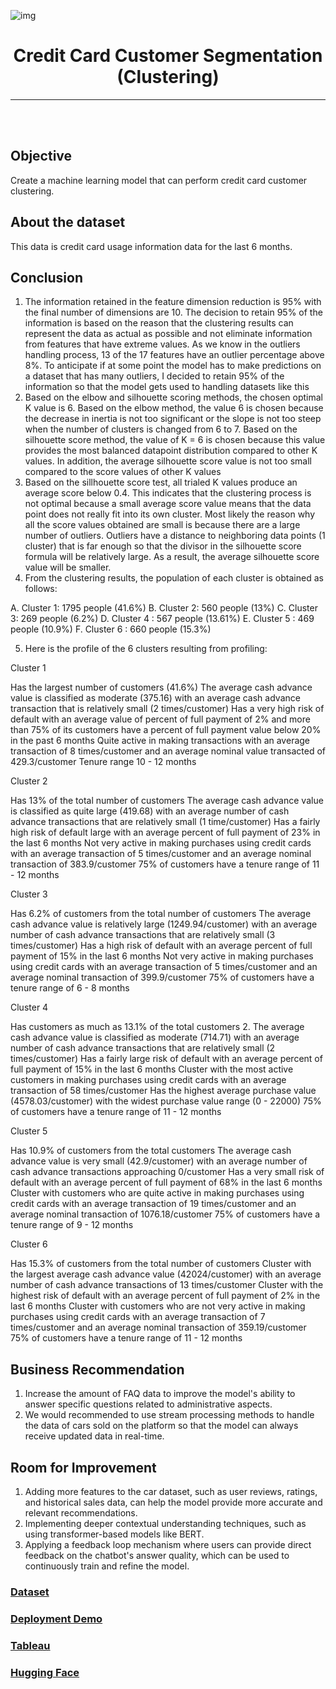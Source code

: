 ![img](https://miro.medium.com/v2/resize:fit:828/format:webp/0*roEnqE5qSiUbTJkp.jpg)

<center>

<h1>Credit Card Customer Segmentation (Clustering)</h1>

---

</center>

<br />
<br />

## **Objective**
Create a machine learning model that can perform credit card customer clustering.

## **About the dataset**

This data is credit card usage information data for the last 6 months.

## **Conclusion**

1. The information retained in the feature dimension reduction is 95% with the final number of dimensions are 10. The decision to retain 95% of the information is based on the reason that the clustering results can represent the data as actual as possible and not eliminate information from features that have extreme values. As we know in the outliers handling process, 13 of the 17 features have an outlier percentage above 8%. To anticipate if at some point the model has to make predictions on a dataset that has many outliers, I decided to retain 95% of the information so that the model gets used to handling datasets like this
2. Based on the elbow and silhouette scoring methods, the chosen optimal K value is 6. Based on the elbow method, the value 6 is chosen because the decrease in inertia is not too significant or the slope is not too steep when the number of clusters is changed from 6 to 7. Based on the silhouette score method, the value of K = 6 is chosen because this value provides the most balanced datapoint distribution compared to other K values. In addition, the average silhouette score value is not too small compared to the score values ​​of other K values
3. Based on the sillhouette score test, all trialed K values produce an average score below 0.4. This indicates that the clustering process is not optimal because a small average score value means that the data point does not really fit into its own cluster. Most likely the reason why all the score values obtained are small is because there are a large number of outliers. Outliers have a distance to neighboring data points (1 cluster) that is far enough so that the divisor in the silhouette score formula will be relatively large. As a result, the average silhouette score value will be smaller.
4. From the clustering results, the population of each cluster is obtained as follows:

A. Cluster 1: 1795 people (41.6%)
B. Cluster 2: 560 people (13%)
C. Cluster 3: 269 people (6.2%)
D. Cluster 4 : 567 people (13.61%)
E. Cluster 5 : 469 people (10.9%)
F. Cluster 6 : 660 people (15.3%)

5. Here is the profile of the 6 clusters resulting from profiling:

Cluster 1

Has the largest number of customers (41.6%)
The average cash advance value is classified as moderate (375.16) with an average cash advance transaction that is relatively small (2 times/customer)
Has a very high risk of default with an average value of percent of full payment of 2% and more than 75% of its customers have a percent of full payment value below 20% in the past 6 months
Quite active in making transactions with an average transaction of 8 times/customer and an average nominal value transacted of 429.3/customer
Tenure range 10 - 12 months

Cluster 2

Has 13% of the total number of customers
The average cash advance value is classified as quite large (419.68) with an average number of cash advance transactions that are relatively small (1 time/customer)
Has a fairly high risk of default large with an average percent of full payment of 23% in the last 6 months
Not very active in making purchases using credit cards with an average transaction of 5 times/customer and an average nominal transaction of 383.9/customer
75% of customers have a tenure range of 11 - 12 months

Cluster 3

Has 6.2% of customers from the total number of customers
The average cash advance value is relatively large (1249.94/customer) with an average number of cash advance transactions that are relatively small (3 times/customer)
Has a high risk of default with an average percent of full payment of 15% in the last 6 months
Not very active in making purchases using credit cards with an average transaction of 5 times/customer and an average nominal transaction of 399.9/customer
75% of customers have a tenure range of 6 - 8 months

Cluster 4

Has customers as much as 13.1% of the total customers 2. The average cash advance value is classified as moderate (714.71) with an average number of cash advance transactions that are relatively small (2 times/customer)
Has a fairly large risk of default with an average percent of full payment of 15% in the last 6 months
Cluster with the most active customers in making purchases using credit cards with an average transaction of 58 times/customer
Has the highest average purchase value (4578.03/customer) with the widest purchase value range (0 - 22000)
75% of customers have a tenure range of 11 - 12 months

Cluster 5

Has 10.9% of customers from the total customers
The average cash advance value is very small (42.9/customer) with an average number of cash advance transactions approaching 0/customer
Has a very small risk of default with an average percent of full payment of 68% in the last 6 months
Cluster with customers who are quite active in making purchases using credit cards with an average transaction of 19 times/customer and an average nominal transaction of 1076.18/customer
75% of customers have a tenure range of 9 - 12 months

Cluster 6

Has 15.3% of customers from the total number of customers
Cluster with the largest average cash advance value (42024/customer) with an average number of cash advance transactions of 13 times/customer
Cluster with the highest risk of default with an average percent of full payment of 2% in the last 6 months
Cluster with customers who are not very active in making purchases using credit cards with an average transaction of 7 times/customer and an average nominal transaction of 359.19/customer
75% of customers have a tenure range of 11 - 12 months

## **Business Recommendation**

1. Increase the amount of FAQ data to improve the model's ability to answer specific questions related to administrative aspects.    
2. We would recommended to use stream processing methods to handle the data of cars sold on the platform so that the model can always receive updated data in real-time.

## **Room for Improvement**

1. Adding more features to the car dataset, such as user reviews, ratings, and historical sales data, can help the model provide more accurate and relevant recommendations.
2. Implementing deeper contextual understanding techniques, such as using transformer-based models like BERT.
3. Applying a feedback loop mechanism where users can provide direct feedback on the chatbot's answer quality, which can be used to continuously train and refine the model.

### [**Dataset**](https://www.kaggle.com/datasets/indraputra21/used-car-listings-in-indonesia?select=used_car.csv)
### [**Deployment Demo**](https://drive.google.com/file/d/18srgZGhkPxruex62RCXlwg3URjR7Puq8/view?usp=sharing)
### [**Tableau**](https://public.tableau.com/app/profile/ahmad.dani.rifai/viz/CarListing_17223143129200/Dashboard1?publish=yes)
### [**Hugging Face**](https://huggingface.co/spaces/vickybelario/project01)
